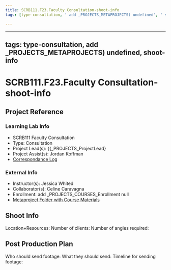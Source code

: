 ```yaml
---
title: SCRB111.F23.Faculty Consultation-shoot-info
tags: [type-consultation, ' add _PROJECTS_METAPROJECTS) undefined', ' shoot-info']

---
```


---
tags: type-consultation, add _PROJECTS_METAPROJECTS) undefined, shoot-info
---

# SCRB111.F23.Faculty Consultation-shoot-info
## Project Reference
### Learning Lab Info
* SCRB111 Faculty Consultation
* Type: Consultation
* Project Lead(s): {{_PROJECTS_ProjectLead}
* Project Assist(s): Jordan Koffman
* [Correspondance Log](https://drive.google.com/drive/folders/1X-M7RNbGCHlTWYhSqnK7aVakHwwXODTU?usp=drive_link)

### External Info
* Instructor(s): Jessica Whited
* Collaborator(s): Celine Caravagna
* Enrollment: add _PROJECTS_COURSES_Enrollment null
* [Metaproject Folder with Course Materials](https://drive.google.com/drive/folders/194JZlv4Ajf5qmQY51EFoYGiXBrTb7AM2)


## Shoot Info
Location+Resources:
Number of clients: 
Number of angles required:

## Post Production Plan
Who should send footage:
What they should send:
Timeline for sending footage:


